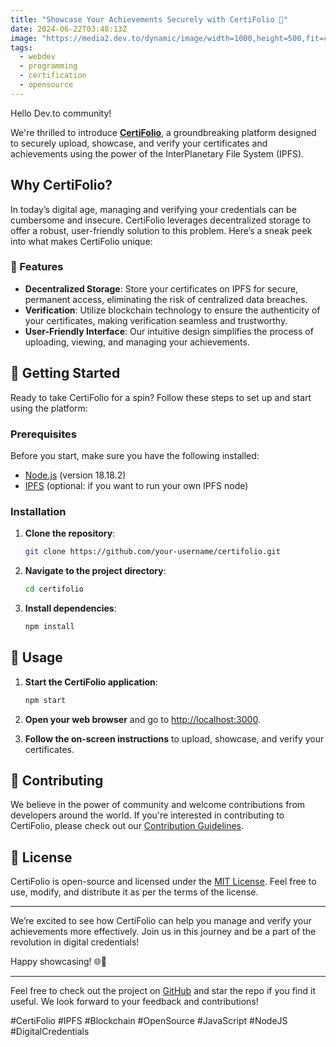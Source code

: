 ```yaml
---
title: "Showcase Your Achievements Securely with CertiFolio 🚀"
date: 2024-06-22T03:48:13Z
image: "https://media2.dev.to/dynamic/image/width=1000,height=500,fit=cover,gravity=auto,format=auto/https%3A%2F%2Fdev-to-uploads.s3.amazonaws.com%2Fuploads%2Farticles%2Ftygh4wmc7rez9mirmr1n.png"
tags:
  - webdev
  - programming
  - certification
  - opensource
---
```


Hello Dev.to community!

We're thrilled to introduce [**CertiFolio**](https://certifolio-web.vercel.app/), a groundbreaking platform designed to securely upload, showcase, and verify your certificates and achievements using the power of the InterPlanetary File System (IPFS).

## Why CertiFolio?

In today’s digital age, managing and verifying your credentials can be cumbersome and insecure. CertiFolio leverages decentralized storage to offer a robust, user-friendly solution to this problem. Here’s a sneak peek into what makes CertiFolio unique:

### 🌟 Features

- **Decentralized Storage**: Store your certificates on IPFS for secure, permanent access, eliminating the risk of centralized data breaches.
- **Verification**: Utilize blockchain technology to ensure the authenticity of your certificates, making verification seamless and trustworthy.
- **User-Friendly Interface**: Our intuitive design simplifies the process of uploading, viewing, and managing your achievements.

## 🚀 Getting Started

Ready to take CertiFolio for a spin? Follow these steps to set up and start using the platform:

### Prerequisites

Before you start, make sure you have the following installed:

- [Node.js](https://nodejs.org/) (version 18.18.2)
- [IPFS](https://ipfs.io/) (optional: if you want to run your own IPFS node)

### Installation

1. **Clone the repository**:
   ~~~bash
   git clone https://github.com/your-username/certifolio.git
   ~~~

2. **Navigate to the project directory**:
   ~~~bash
   cd certifolio
   ~~~

3. **Install dependencies**:
   ~~~bash
   npm install
   ~~~

## 🎉 Usage

1. **Start the CertiFolio application**:
   ~~~bash
   npm start
   ~~~

2. **Open your web browser** and go to [http://localhost:3000](http://localhost:3000).

3. **Follow the on-screen instructions** to upload, showcase, and verify your certificates.

## 🤝 Contributing

We believe in the power of community and welcome contributions from developers around the world. If you're interested in contributing to CertiFolio, please check out our [Contribution Guidelines](https://github.com/priyanshuverma-dev/certifolio-web/CONTRIBUTING.md).

## 📜 License

CertiFolio is open-source and licensed under the [MIT License](https://github.com/priyanshuverma-dev/certifolio-web/LICENSE). Feel free to use, modify, and distribute it as per the terms of the license.

---

We’re excited to see how CertiFolio can help you manage and verify your achievements more effectively. Join us in this journey and be a part of the revolution in digital credentials!

Happy showcasing! 🌐🚀

---

Feel free to check out the project on [GitHub](https://github.com/priyanshuverma-dev/certifolio) and star the repo if you find it useful. We look forward to your feedback and contributions!

#CertiFolio #IPFS #Blockchain #OpenSource #JavaScript #NodeJS #DigitalCredentials
 